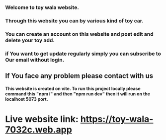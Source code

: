 ### Welcome to toy wala website.

### Through this website you can by various kind of toy car.
### You can create an account on this website and post edit and delete your toy add.
### if You want to get update regularly simply you can subscribe to Our email without login.


## If You face any problem please contact with us

#### This website is created on vite. To run this project locally please command this "npm i" and then "npm run dev" then it will run on the localhost 5073 port.



# Live website link: https://toy-wala-7032c.web.app
